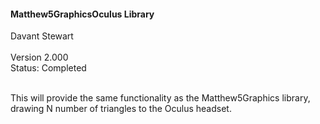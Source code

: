 <h4>Matthew5GraphicsOculus Library</h4> 
Davant Stewart<br />

<br />
Version 2.000

<br />
Status: Completed
<br />
<br />

This will provide the same functionality as the Matthew5Graphics library, drawing N number of triangles
to the Oculus headset.


